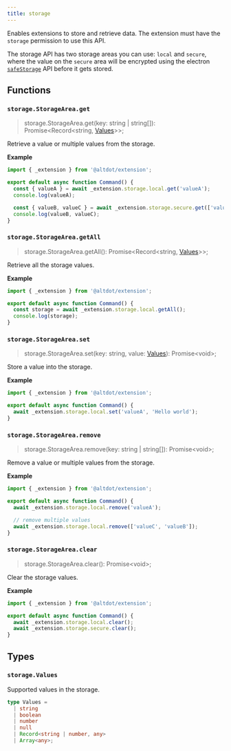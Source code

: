 ```yaml
---
title: storage
---
```


Enables extensions to store and retrieve data. The extension must have the `storage` permission to use this API.

The storage API has two storage areas you can use: `local` and `secure`, where the value on the `secure` area will be encrypted using the electron [`safeStorage`](https://www.electronjs.org/docs/latest/api/safe-storage) API before it gets stored.

## Functions

### `storage.StorageArea.get`
> storage.StorageArea.get(key: string | string[]): Promise\<Record\<string, [Values](#storagevalues)>>;

Retrieve a value or multiple values from the storage.

**Example**
```ts
import { _extension } from '@altdot/extension';

export default async function Command() {
  const { valueA } = await _extension.storage.local.get('valueA');
  console.log(valueA);

  const { valueB, valueC } = await _extension.storage.secure.get(['valueA', 'valueB']);
  console.log(valueB, valueC);
}
```

### `storage.StorageArea.getAll`
> storage.StorageArea.getAll(): Promise\<Record\<string, [Values](#storagevalues)>>;

Retrieve all the storage values.

**Example**
```ts
import { _extension } from '@altdot/extension';

export default async function Command() {
  const storage = await _extension.storage.local.getAll();
  console.log(storage);
}
```

### `storage.StorageArea.set`
> storage.StorageArea.set(key: string, value: [Values](#storagevalues)): Promise\<void>;

Store a value into the storage.

**Example**
```ts
import { _extension } from '@altdot/extension';

export default async function Command() {
  await _extension.storage.local.set('valueA', 'Hello world');
}
```

### `storage.StorageArea.remove`
> storage.StorageArea.remove(key: string | string[]): Promise\<void>;

Remove a value or multiple values from the storage.

**Example**
```ts
import { _extension } from '@altdot/extension';

export default async function Command() {
  await _extension.storage.local.remove('valueA');

  // remove multiple values
  await _extension.storage.local.remove(['valueC', 'valueB']);
}
```

### `storage.StorageArea.clear`
> storage.StorageArea.clear(): Promise\<void>;

Clear the storage values.

**Example**
```ts
import { _extension } from '@altdot/extension';

export default async function Command() {
  await _extension.storage.local.clear();
  await _extension.storage.secure.clear();
}
```

## Types

### `storage.Values`

Supported values in the storage.

```ts
type Values =
  | string
  | boolean
  | number
  | null
  | Record<string | number, any>
  | Array<any>;
```

